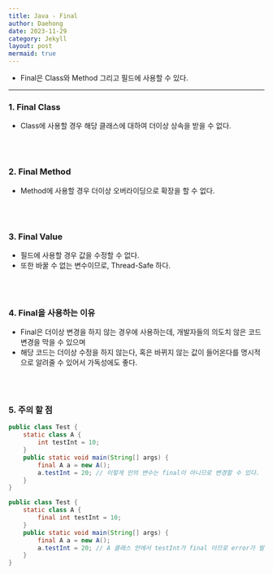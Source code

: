 ```yaml
---
title: Java - Final
author: Daehong
date: 2023-11-29
category: Jekyll
layout: post
mermaid: true
---
```


* Final은 Class와 Method 그리고 필드에 사용할 수 있다.

<hr>

### 1. Final Class
* Class에 사용할 경우 해당 클래스에 대하여 더이상 상속을 받을 수 없다.

<br>
<br>

### 2. Final Method
* Method에 사용할 경우 더이상 오버라이딩으로 확장을 할 수 없다.

<br>
<br>

### 3. Final Value
* 필드에 사용할 경우 값을 수정할 수 없다.
* 또한 바꿀 수 없는 변수이므로, Thread-Safe 하다.

<br>
<br>

### 4. Final을 사용하는 이유
* Final은 더이상 변경을 하지 않는 경우에 사용하는데, 개발자들의 의도치 않은 코드 변경을 막을 수 있으며 
* 해당 코드는 더이상 수정을 하지 않는다, 혹은 바뀌지 않는 값이 들어온다를 명시적으로 알려줄 수 있어서 가독성에도 좋다.

<br>
<br>

### 5. 주의 할 점
```java
public class Test {
	static class A {
		int testInt = 10;
	}
	public static void main(String[] args) {
		final A a = new A();
		a.testInt = 20; // 이렇게 안의 변수는 final이 아니므로 변경할 수 있다.
	}
}
```

```java
public class Test {
	static class A {
		final int testInt = 10;
	}
	public static void main(String[] args) {
		final A a = new A();
		a.testInt = 20; // A 클래스 안에서 testInt가 final 이므로 error가 발생한다.
	}
}
```


<br>
<br>


<br>
<br>
<br>
<br>
<br>